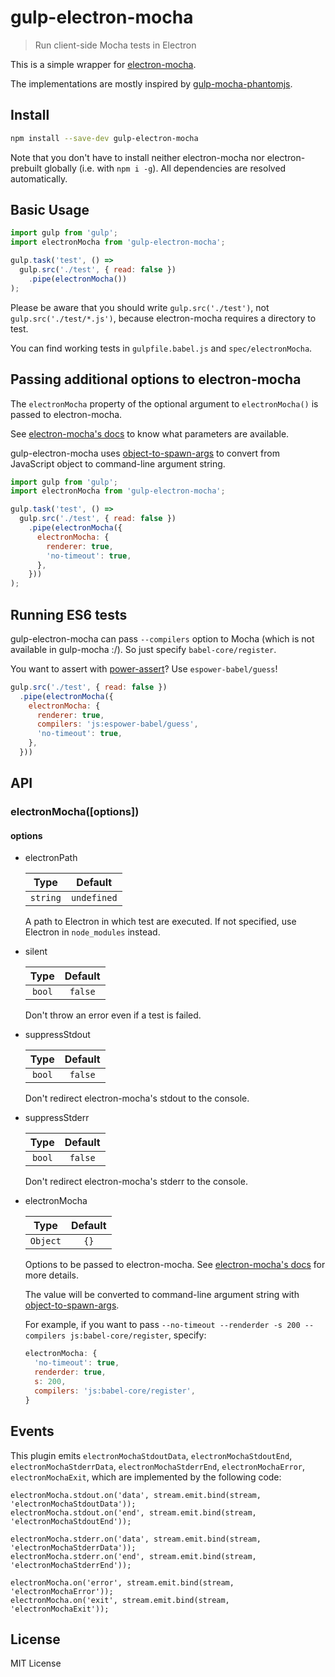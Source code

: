 # gulp-electron-mocha
> Run client-side Mocha tests in Electron

This is a simple wrapper for [electron-mocha](https://github.com/jprichardson/electron-mocha).

The implementations are mostly inspired by [gulp-mocha-phantomjs](https://github.com/mrhooray/gulp-mocha-phantomjs).


## Install

```sh
npm install --save-dev gulp-electron-mocha
```

Note that you don't have to install neither electron-mocha nor electron-prebuilt globally (i.e. with `npm i -g`).
All dependencies are resolved automatically.


## Basic Usage

```javascript
import gulp from 'gulp';
import electronMocha from 'gulp-electron-mocha';

gulp.task('test', () =>
  gulp.src('./test', { read: false })
    .pipe(electronMocha())
);
```

Please be aware that you should write `gulp.src('./test')`, not `gulp.src('./test/*.js')`,
because electron-mocha requires a directory to test.

You can find working tests in `gulpfile.babel.js` and `spec/electronMocha`.


## Passing additional options to electron-mocha

The `electronMocha` property of the optional argument to `electronMocha()`
is passed to electron-mocha.

See [electron-mocha's docs](https://github.com/jprichardson/electron-mocha#run-tests)
to know what parameters are available.

gulp-electron-mocha uses [object-to-spawn-args](https://github.com/75lb/object-to-spawn-args)
to convert from JavaScript object to command-line argument string.

```javascript
import gulp from 'gulp';
import electronMocha from 'gulp-electron-mocha';

gulp.task('test', () =>
  gulp.src('./test', { read: false })
    .pipe(electronMocha({
      electronMocha: {
        renderer: true,
        'no-timeout': true,
      },
    }))
);
```


## Running ES6 tests

gulp-electron-mocha can pass `--compilers` option to Mocha (which is not available in gulp-mocha :/).
So just specify `babel-core/register`.

You want to assert with [power-assert](https://github.com/power-assert-js/power-assert)?
Use `espower-babel/guess`!

```javascript
gulp.src('./test', { read: false })
  .pipe(electronMocha({
    electronMocha: {
      renderer: true,
      compilers: 'js:espower-babel/guess',
      'no-timeout': true,
    },
  }))
```


## API

### electronMocha([options])
#### options

- electronPath

  | Type | Default |
  |:----:|:----:|
  | `string` | `undefined` |

  A path to Electron in which test are executed.
  If not specified, use Electron in `node_modules` instead.

- silent

  | Type | Default |
  |:----:|:----:|
  | `bool` | `false` |

  Don't throw an error even if a test is failed.

- suppressStdout

  | Type | Default |
  |:----:|:----:|
  | `bool` | `false` |

  Don't redirect electron-mocha's stdout to the console.

- suppressStderr

  | Type | Default |
  |:----:|:----:|
  | `bool` | `false` |

  Don't redirect electron-mocha's stderr to the console.

- electronMocha

  | Type | Default |
  |:----:|:----:|
  | `Object` | `{}` |

  Options to be passed to electron-mocha.
  See [electron-mocha's docs](https://github.com/jprichardson/electron-mocha#run-tests)
  for more details.

  The value will be converted to command-line argument string with
  [object-to-spawn-args](https://github.com/75lb/object-to-spawn-args).

  For example, if you want to pass `--no-timeout --renderder -s 200 --compilers js:babel-core/register`,
  specify:

  ```javascript
  electronMocha: {
    'no-timeout': true,
    renderder: true,
    s: 200,
    compilers: 'js:babel-core/register',
  }
  ```


## Events

This plugin emits `electronMochaStdoutData`, `electronMochaStdoutEnd`, `electronMochaStderrData`,
`electronMochaStderrEnd`, `electronMochaError`, `electronMochaExit`,
which are implemented by the following code:

```
electronMocha.stdout.on('data', stream.emit.bind(stream, 'electronMochaStdoutData'));
electronMocha.stdout.on('end', stream.emit.bind(stream, 'electronMochaStdoutEnd'));

electronMocha.stderr.on('data', stream.emit.bind(stream, 'electronMochaStderrData'));
electronMocha.stderr.on('end', stream.emit.bind(stream, 'electronMochaStderrEnd'));

electronMocha.on('error', stream.emit.bind(stream, 'electronMochaError'));
electronMocha.on('exit', stream.emit.bind(stream, 'electronMochaExit'));
```

## License

MIT License
